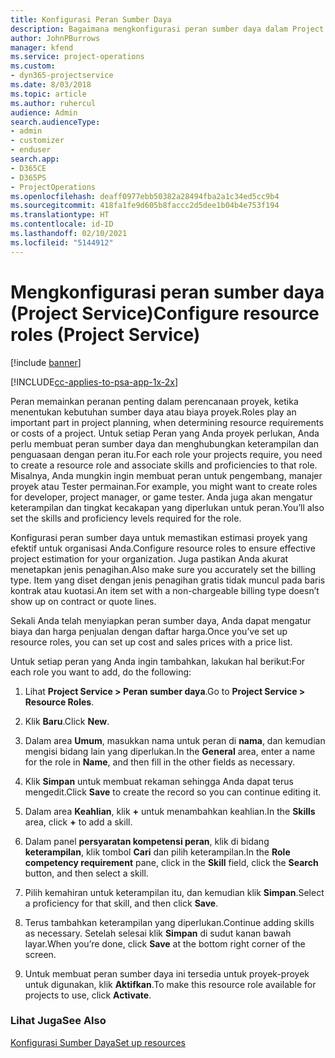 ```yaml
---
title: Konfigurasi Peran Sumber Daya
description: Bagaimana mengkonfigurasi peran sumber daya dalam Project Service
author: JohnPBurrows
manager: kfend
ms.service: project-operations
ms.custom:
- dyn365-projectservice
ms.date: 8/03/2018
ms.topic: article
ms.author: ruhercul
audience: Admin
search.audienceType:
- admin
- customizer
- enduser
search.app:
- D365CE
- D365PS
- ProjectOperations
ms.openlocfilehash: deaff0977ebb50382a28494fba2a1c34ed5cc9b4
ms.sourcegitcommit: 418fa1fe9d605b8faccc2d5dee1b04b4e753f194
ms.translationtype: HT
ms.contentlocale: id-ID
ms.lasthandoff: 02/10/2021
ms.locfileid: "5144912"
---
```

# <a name="configure-resource-roles-project-service"></a><span data-ttu-id="37431-103">Mengkonfigurasi peran sumber daya (Project Service)</span><span class="sxs-lookup"><span data-stu-id="37431-103">Configure resource roles (Project Service)</span></span>

[!include [banner](../includes/psa-now-project-operations.md)]

[!INCLUDE[cc-applies-to-psa-app-1x-2x](../includes/cc-applies-to-psa-app-1x-2x.md)]

<span data-ttu-id="37431-104">Peran memainkan peranan penting dalam perencanaan proyek, ketika menentukan kebutuhan sumber daya atau biaya proyek.</span><span class="sxs-lookup"><span data-stu-id="37431-104">Roles play an important part in project planning, when determining resource requirements or costs of a project.</span></span> <span data-ttu-id="37431-105">Untuk setiap Peran yang Anda proyek perlukan, Anda perlu membuat peran sumber daya dan menghubungkan keterampilan dan penguasaan dengan peran itu.</span><span class="sxs-lookup"><span data-stu-id="37431-105">For each role your projects require, you need to create a resource role and associate skills and proficiencies to that role.</span></span> <span data-ttu-id="37431-106">Misalnya, Anda mungkin ingin membuat peran untuk pengembang, manajer proyek atau Tester permainan.</span><span class="sxs-lookup"><span data-stu-id="37431-106">For example, you might want to create roles for developer, project manager, or game tester.</span></span> <span data-ttu-id="37431-107">Anda juga akan mengatur keterampilan dan tingkat kecakapan yang diperlukan untuk peran.</span><span class="sxs-lookup"><span data-stu-id="37431-107">You’ll also set the skills and proficiency levels required for the role.</span></span>  
  
 <span data-ttu-id="37431-108">Konfigurasi peran sumber daya untuk memastikan estimasi proyek yang efektif untuk organisasi Anda.</span><span class="sxs-lookup"><span data-stu-id="37431-108">Configure resource roles to ensure effective project estimation for your organization.</span></span>  <span data-ttu-id="37431-109">Juga pastikan Anda akurat menetapkan jenis penagihan.</span><span class="sxs-lookup"><span data-stu-id="37431-109">Also make sure you accurately set the billing type.</span></span> <span data-ttu-id="37431-110">Item yang diset dengan jenis penagihan gratis tidak muncul pada baris kontrak atau kuotasi.</span><span class="sxs-lookup"><span data-stu-id="37431-110">An item set with a non-chargeable billing type doesn’t show up on contract or quote lines.</span></span>  
  
 <span data-ttu-id="37431-111">Sekali Anda telah menyiapkan peran sumber daya, Anda dapat mengatur biaya dan harga penjualan dengan daftar harga.</span><span class="sxs-lookup"><span data-stu-id="37431-111">Once you’ve set up resource roles, you can set up cost and sales prices with a price list.</span></span>  
  
 <span data-ttu-id="37431-112">Untuk setiap peran yang Anda ingin tambahkan, lakukan hal berikut:</span><span class="sxs-lookup"><span data-stu-id="37431-112">For each role you want to add, do the following:</span></span>  
  
1.  <span data-ttu-id="37431-113">Lihat **Project Service > Peran sumber daya**.</span><span class="sxs-lookup"><span data-stu-id="37431-113">Go to **Project Service > Resource Roles**.</span></span>  
  
2.  <span data-ttu-id="37431-114">Klik **Baru**.</span><span class="sxs-lookup"><span data-stu-id="37431-114">Click **New**.</span></span>  
  
3.  <span data-ttu-id="37431-115">Dalam area **Umum**, masukkan nama untuk peran di **nama**, dan kemudian mengisi bidang lain yang diperlukan.</span><span class="sxs-lookup"><span data-stu-id="37431-115">In the **General** area, enter a name for the role in **Name**, and then fill in the other fields as necessary.</span></span>  
  
4.  <span data-ttu-id="37431-116">Klik **Simpan** untuk membuat rekaman sehingga Anda dapat terus mengedit.</span><span class="sxs-lookup"><span data-stu-id="37431-116">Click **Save** to create the record so you can continue editing it.</span></span>  
  
5.  <span data-ttu-id="37431-117">Dalam area **Keahlian**, klik **+** untuk menambahkan keahlian.</span><span class="sxs-lookup"><span data-stu-id="37431-117">In the **Skills** area, click **+** to add a skill.</span></span>  
  
6.  <span data-ttu-id="37431-118">Dalam panel **persyaratan kompetensi peran**, klik di bidang **keterampilan**, klik tombol **Cari** dan pilih keterampilan.</span><span class="sxs-lookup"><span data-stu-id="37431-118">In the **Role competency requirement** pane, click in the **Skill** field, click the **Search** button, and then select a skill.</span></span>  
  
7.  <span data-ttu-id="37431-119">Pilih kemahiran untuk keterampilan itu, dan kemudian klik **Simpan**.</span><span class="sxs-lookup"><span data-stu-id="37431-119">Select a proficiency for that skill, and then click **Save**.</span></span>  
  
8.  <span data-ttu-id="37431-120">Terus tambahkan keterampilan yang diperlukan.</span><span class="sxs-lookup"><span data-stu-id="37431-120">Continue adding skills as necessary.</span></span> <span data-ttu-id="37431-121">Setelah selesai klik **Simpan** di sudut kanan bawah layar.</span><span class="sxs-lookup"><span data-stu-id="37431-121">When you’re done, click **Save** at the bottom right corner of the screen.</span></span>  
  
9. <span data-ttu-id="37431-122">Untuk membuat peran sumber daya ini tersedia untuk proyek-proyek untuk digunakan, klik **Aktifkan**.</span><span class="sxs-lookup"><span data-stu-id="37431-122">To make this resource role available for projects to use, click **Activate**.</span></span>  
  
### <a name="see-also"></a><span data-ttu-id="37431-123">Lihat Juga</span><span class="sxs-lookup"><span data-stu-id="37431-123">See Also</span></span>  
 [<span data-ttu-id="37431-124">Konfigurasi Sumber Daya</span><span class="sxs-lookup"><span data-stu-id="37431-124">Set up resources</span></span>](../psa/set-up-resources.md)
